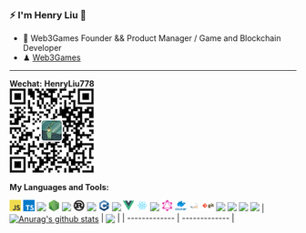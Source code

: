 ### ⚡ I'm Henry Liu 👋


- 🍻 Web3Games Founder && Product Manager / Game and Blockchain Developer
- ♟ [Web3Games](https://web3games.org)

---
**Wechat:** **HenryLiu778**<br>
![Wechat](https://github.com/Zombieliu/Zombieliu/blob/main/wechat.png)<br>

**My Languages and Tools:**  

<code><img height="20" src="https://raw.githubusercontent.com/github/explore/80688e429a7d4ef2fca1e82350fe8e3517d3494d/topics/javascript/javascript.png"></code>
<code><img height="20" src="https://raw.githubusercontent.com/github/explore/80688e429a7d4ef2fca1e82350fe8e3517d3494d/topics/typescript/typescript.png"></code>
<code><img height="20" src="https://dart.dev/assets/logo_lockup_dart_horizontal-186d08217863a6ea400363df47d526f6dd89148e04cf2ce4de1718c5a212ee38.png"></code>
<code><img height="20" src="https://raw.githubusercontent.com/github/explore/80688e429a7d4ef2fca1e82350fe8e3517d3494d/topics/nodejs/nodejs.png"></code>
<code><img height="20" src="https://encrypted-tbn0.gstatic.com/images?q=tbn:ANd9GcTyKDP5-fnPS-hVGEvfoGTFU_m5NpJKFKC3IA&usqp=CAU"></code>
<code><img height="20" src="https://raw.githubusercontent.com/github/explore/80688e429a7d4ef2fca1e82350fe8e3517d3494d/topics/rust/rust.png"></code>
<code><img height="20" src="https://www.runoob.com/wp-content/uploads/2015/06/go128.png"></code>
<code><img height="20" src="https://raw.githubusercontent.com/github/explore/80688e429a7d4ef2fca1e82350fe8e3517d3494d/topics/cpp/cpp.png"></code>
<code><img height="20" src="https://encrypted-tbn0.gstatic.com/images?q=tbn:ANd9GcRr1zXaUtTZO1qyU0M9HRHhwEN3_sU1eM5gJ468qYxSpnvJCLeFQf416DjGTJRLTD3qM9Y&usqp=CAU"></code>
<code><img height="20" src="https://raw.githubusercontent.com/github/explore/80688e429a7d4ef2fca1e82350fe8e3517d3494d/topics/vue/vue.png"></code>
<code><img height="20" src="https://raw.githubusercontent.com/github/explore/80688e429a7d4ef2fca1e82350fe8e3517d3494d/topics/react/react.png"></code>
<code><img height="20" src="https://camo.githubusercontent.com/92ec9eb7eeab7db4f5919e3205918918c42e6772562afb4112a2909c1aaaa875/68747470733a2f2f6173736574732e76657263656c2e636f6d2f696d6167652f75706c6f61642f76313630373535343338352f7265706f7369746f726965732f6e6578742d6a732f6e6578742d6c6f676f2e706e67"></code>
<code><img height="20" src="https://raw.githubusercontent.com/github/explore/5c058a388828bb5fde0bcafd4bc867b5bb3f26f3/topics/graphql/graphql.png"></code>
<code><img height="20" src="https://raw.githubusercontent.com/github/explore/80688e429a7d4ef2fca1e82350fe8e3517d3494d/topics/docker/docker.png"></code>
<code><img height="20" src="https://raw.githubusercontent.com/github/explore/80688e429a7d4ef2fca1e82350fe8e3517d3494d/topics/mysql/mysql.png"></code>
<code><img height="20" src="https://raw.githubusercontent.com/github/explore/80688e429a7d4ef2fca1e82350fe8e3517d3494d/topics/git/git.png"></code>
<code><img height="20" src="https://github.com/flutter/website/raw/archived-master/src/_assets/image/flutter-lockup-bg.jpg?raw=true"></code>
<code><img height="20" src="https://encrypted-tbn0.gstatic.com/images?q=tbn:ANd9GcQAzFwfSaOxGy_WsGnqI6QEXU2yxZn1tUJedQ&usqp=CAU"></code>
<code><img height="20" src="https://encrypted-tbn0.gstatic.com/images?q=tbn:ANd9GcQ9DEF6dHC3sZBAQw56TyIMnxGWwoPelai5m_tEn-xcJH8rdpdJydX6gCs03NcIl78ko3w&usqp=CAU"></code>
<code><img height="20" src="https://download.logo.wine/logo/Unreal_Engine/Unreal_Engine-Logo.wine.png"></code>
| <a href="https://github.com/anuraghazra/github-readme-stats"><img align="center" src="https://github-readme-stats.vercel.app/api?username=Zombieliu&show_icons=true&include_all_commits=true&theme=buefy&hide_border=true" alt="Anurag's github stats" /></a> | <a href="https://github.com/anuraghazra/github-readme-stats"><img align="center" src="https://github-readme-stats.vercel.app/api/top-langs/?username=Zombieliu&layout=compact&theme=buefy&hide_border=true" /></a> |
| ------------- | ------------- |
